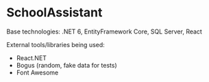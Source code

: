# SchoolAssistant
Base technologies: .NET 6, EntityFramework Core, SQL Server, React

External tools/libraries being used:
- React.NET
- Bogus (random, fake data for tests)
- Font Awesome